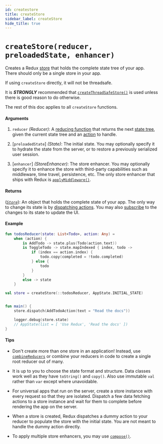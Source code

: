 ```yaml
---
id: createstore
title: createStore
sidebar_label: createStore
hide_title: true
---
```


# `createStore(reducer, preloadedState, enhancer)`

Creates a Redux [store](Store.md) that holds the complete state tree of your app.  
There should only be a single store in your app.

If using `createStore` directly, it will not be threadsafe.

It is ***STRONGLY*** recommended that [`createThreadSafeStore()`](./createThreadSafeStore.md) is used unless there is
 good reason to do otherwise.

The rest of this doc applies to all `createStore` functions.

#### Arguments

1. `reducer` _(Reducer)_: A [reducing function](../Glossary.md#reducer) that returns the next 
   [state tree](../Glossary.md#state), given the current state tree and an 
   [action](../Glossary.md#action) to handle.

2. [`preloadedState`] _(State)_: The initial state. You may optionally specify it to hydrate the 
   state from the server, or to restore a previously serialized user session. 

3. [`enhancer`] _(StoreEnhancer)_: The store enhancer. You may optionally specify it to enhance the 
   store with third-party capabilities such as middleware, time travel, persistence, etc. The only 
   store enhancer that ships with Redux is [`applyMiddleware()`](./applyMiddleware.md).

#### Returns

([_`Store`_](Store.md)): An object that holds the complete state of your app. The only way to change
its state is by [dispatching actions](Store.md#dispatchaction). You may also 
[subscribe](Store.md#subscribelistener) to the changes to its state to update the UI.

#### Example

```kotlin
fun todosReducer(state: List<Todo>, action: Any) =
    when (action) {
        is AddTodo -> state.plus(Todo(action.text))
        is ToggleTodo -> state.mapIndexed { index, todo ->
            if (index == action.index) {
                todo.copy(completed = !todo.completed)
            } else {
                todo
            }
        }
        else -> state
    }

val store = createStore(::todosReducer, AppState.INITIAL_STATE)


fun main() {
    store.dispatch(AddTodoAction(text = "Read the docs"))

    logger.debug(store.state)
    // AppState(list = [ 'Use Redux', 'Read the docs' ])
}
```

#### Tips

- Don't create more than one store in an application! Instead, use 
  [`combineReducers`](basics/Reducers.md) or combine your reducers in code to create a single root 
  reducer out of many.

- It is up to you to choose the state format and structure. Data classes work well as they have
  `toString()` and `copy()`. Also use immutable `val` rather than `var` except where unavoidable.

- For universal apps that run on the server, create a store instance with every request so that they
  are isolated. Dispatch a few data fetching actions to a store instance and wait for them to
  complete before rendering the app on the server.

- When a store is created, Redux dispatches a dummy action to your reducer to populate the store
  with the initial state. You are not meant to handle the dummy action directly.

- To apply multiple store enhancers, you may use [`compose()`](./compose.md).
